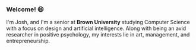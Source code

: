 ### Welcome! 😄

<!-- UPDATED: January 11, 2024 -->
<!-- TODO -->

<!-- UPDATED: August 15, 2023 -->
I'm Josh, and I'm a senior at **Brown University** studying Computer Science with a focus on design and artificial intelligence. Along with being an avid researcher in positive psychology, my interests lie in art, management, and entrepreneurship.

<!-- UPDATED: December 18, 2022 -->
<!-- I'm Josh, and I'm a junior at **Brown University** studying Computer Science with a focus on design and software. Along with being an avid researcher in positive psychology, my interests lie in entrepreneurship, management, and art. -->

<!-- UPDATED: November 5, 2022 -->
<!-- I'm Josh **(he/him)**, and I'm a junior at **Brown University** studying Computer Science with a focus on design, computer vision, graphics, and deep learning. Along with being an avid researcher in positive psychology, my interests lie in entrepreneurship and project/product management. -->

<!-- UPDATED: June 11, 2022 -->
<!-- I'm Josh **(he/him)**, and I'm a junior at **Brown University** studying Computer Science with a focus on software, graphics, and design. Along with being an avid researcher in positive psychology, my passions lie in software engineering, UI/UX design, and web applications. -->

<!-- UPDATED: January 16, 2022 -->
<!-- I'm Josh **(he/him)**, and I’m an incoming third-year student at **Brown University** studying Computer Science with interests in Software Principles and Visual Computing. I’m also an avid researcher in the Cognitive and Human Behavioral studies, specifically in emotional and artificial intelligence along with computer vision. -->

<!-- Computer Graphics (CSCI 1230) -->
<!-- Terminal: ~/Qt/Qt\ Creator.app/Contents/MacOS/Qt\ Creator -->
<!-- Print: std::cout << "" << std::endl; -->

<!-- UTRA - Function Learning (Summer 2023) -->
<!--https://github.com/rgelpi/function-learning-kids/tree/josh-feedback  -->

<!--
**joshbenzon/joshbenzon** is a ✨ _special_ ✨ repository because its `README.md` (this file) appears on your GitHub profile.

Here are some ideas to get you started:
- 🔭 I’m currently working on ...
- 🌱 I’m currently learning ...
- 👯 I’m looking to collaborate on ...
- 🤔 I’m looking for help with ...
- 💬 Ask me about ...
- 📫 How to reach me: ...
- 😄 Pronouns: ...
- ⚡ Fun fact: ...
-->
